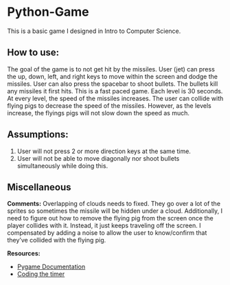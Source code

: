 # Python-Game
This is a basic game I designed in Intro to Computer Science.

## How to use: 
The goal of the game is to not get hit by the missiles. User (jet) can press the up, down, left, and right keys to move within the screen and dodge the missiles. User can also press the spacebar to shoot bullets. The bullets kill any missiles it first hits. This is a fast paced game. Each level is 30 seconds. At every level, the speed of the missiles increases. The user can collide with flying pigs to decrease the speed of the missiles. However, as the levels increase, the flyings pigs will not slow down the speed as much.

## Assumptions:
1. User will not press 2 or more direction keys at the same time.
2. User will not be able to move diagonally nor shoot bullets simultaneously while doing this. 

## Miscellaneous
**Comments:** Overlapping of clouds needs to fixed. They go over a lot of the sprites so sometimes the missile will be hidden under a cloud. Additionally, I need to figure out how to remove the flying pig from the screen once the player collides with it. Instead, it just keeps traveling off the screen. I compensated by adding a noise to allow the user to know/confirm that they’ve collided with the flying pig.

**Resources:**
  * [Pygame Documentation](https://www.pygame.org/docs/ref/sprite.html)
  * [Coding the timer](http://programarcadegames.com/python_examples/f.php?file=timer.py)
